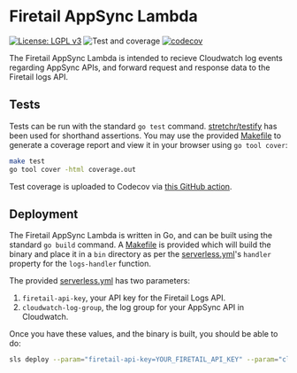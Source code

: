 # Firetail AppSync Lambda

[![License: LGPL v3](https://img.shields.io/badge/License-LGPL_v3-blue.svg)](https://www.gnu.org/licenses/lgpl-3.0) ![Test and coverage](https://github.com/FireTail-io/firetail-appsync-lambda/actions/workflows/codecov.yml/badge.svg?branch=main) [![codecov](https://codecov.io/gh/FireTail-io/firetail-appsync-lambda/branch/main/graph/badge.svg?token=GEPKMSC5ID)](https://codecov.io/gh/FireTail-io/firetail-appsync-lambda)

The Firetail AppSync Lambda is intended to recieve Cloudwatch log events regarding AppSync APIs, and forward request and response data to the Firetail logs API.



## Tests

Tests can be run with the standard `go test` command. [stretchr/testify](https://github.com/stretchr/testify) has been used for shorthand assertions. You may use the provided [Makefile](./Makefile) to generate a coverage report and view it in your browser using `go tool cover`:

```bash
make test
go tool cover -html coverage.out
```

Test coverage is uploaded to Codecov via [this GitHub action](./.github/workflows/codecov.yml).



## Deployment

The Firetail AppSync Lambda is written in Go, and can be built using the standard `go build` command. A [Makefile](./Makefile) is provided which will build the binary and place it in a `bin` directory as per the [serverless.yml](./serverless.yml)'s `handler` property for the `logs-handler` function.

The provided [serverless.yml](./serverless.yml) has two parameters:

1. `firetail-api-key`, your API key for the Firetail Logs API.
2. `cloudwatch-log-group`, the log group for your AppSync API in Cloudwatch.

Once you have these values, and the binary is built, you should be able to do:

```bash
sls deploy --param="firetail-api-key=YOUR_FIRETAIL_API_KEY" --param="cloudwatch-log-group=YOUR_CLOUDWATCH_LOG_GROUP"
```

